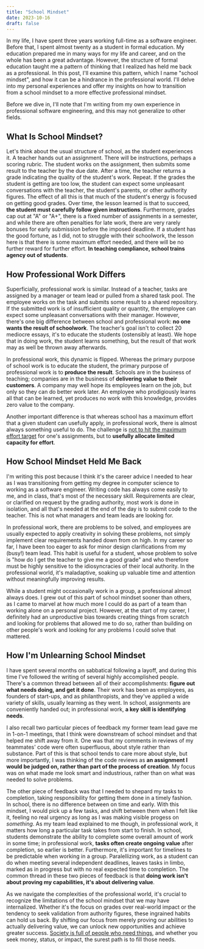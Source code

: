 ```yaml
---
title: "School Mindset"
date: 2023-10-16
draft: false
---
```


In my life, I have spent three years working full-time as a software engineer. Before that, I spent almost twenty as a student in formal education. My education prepared me in many ways for my life and career, and on the whole has been a great advantage. However, the structure of formal education taught me a pattern of thinking that I realized has held me back as a professional. In this post, I'll examine this pattern, which I name "school mindset", and how it can be a hindrance in the professional world. I'll delve into my personal experiences and offer my insights on how to transition from a school mindset to a more effective professional mindset.

Before we dive in, I'll note that I'm writing from my own experience in professional software engineering, and this may not generalize to other fields.

## What Is School Mindset?
Let's think about the usual structure of school, as the student experiences it. A teacher hands out an assignment. There will be instructions, perhaps a scoring rubric. The student works on the assignment, then submits some result to the teacher by the due date. After a time, the teacher returns a grade indicating the quality of the student's work. Repeat. If the grades the student is getting are too low, the student can expect some unpleasant conversations with the teacher, the student's parents, or other authority figures. The effect of all this is that much of the student's energy is focused on getting good grades. Over time, the lesson learned is that to succeed, **the student must carefully follow given instructions**. Furthermore, grades cap out at "A" or "A+", there is a fixed number of assignments in a semester, and while there are often penalties for late work, there are very rarely bonuses for early submission before the imposed deadline. If a student has the good fortune, as I did, not to struggle with their schoolwork, the lesson here is that there is some maximum effort needed, and there will be no further reward for further effort. **In teaching compliance, school trains agency out of students**.

## How Professional Work Differs
Superficially, professional work is similar. Instead of a teacher, tasks are assigned by a manager or team lead or pulled from a shared task pool. The employee works on the task and submits some result to a shared repository. If the submitted work is of insufficient quality or quantity, the employee can expect some unpleasant conversations with their manager. However, there's one big difference between school and professional work: **no one wants the result of schoolwork**. The teacher's goal isn't to collect 20 mediocre essays, it's to educate the students (ostensibly at least). We hope that in doing work, the student learns something, but the result of that work may as well be thrown away afterwards.

In professional work, this dynamic is flipped. Whereas the primary purpose of school work is to educate the student, the primary purpose of professional work is to **produce the result**. Schools are in the business of teaching; companies are in the business of **delivering value to their customers**. A company may well hope its employees learn on the job, but only so they can do better work later. An employee who prodigiously learns all that can be learned, yet produces no work with this knowledge, provides zero value to the company.

Another important difference is that whereas school has a maximum effort that a given student can usefully apply, in professional work, there is almost always something useful to do. The challenge is [not to hit the maximum effort target](https://mindingourway.com/half-assing-it-with-everything-youve-got/) for one's assignments, but to **usefully allocate limited capacity for effort**.

## How School Mindset Held Me Back
I'm writing this post because I think it's the career advice I needed to hear as I was transitioning from getting my degree in computer science to working as a software engineer. Writing code has always come easily to me, and in class, that's most of the necessary skill. Requirements are clear, or clarified on request by the grading authority, most work is done in isolation, and all that's needed at the end of the day is to submit code to the teacher. This is not what managers and team leads are looking for.

In professional work, there are problems to be solved, and employees are usually expected to apply creativity in solving these problems, not simply implement clear requirements handed down from on high. In my career so far, I have been too eager to ask for minor design clarifications from my (busy!) team lead. This habit is useful for a student, whose problem to solve is "how do I get the teacher to give me a good grade" and who therefore must be highly sensitive to the idiosyncracies of their local authority. In the professional world, it's maladaptive, soaking up valuable time and attention without meaningfully improving results.

While a student might occasionally work in a group, a professional almost always does. I grew out of this part of school mindset sooner than others, as I came to marvel at how much more I could do as part of a team than working alone on a personal project. However, at the start of my career, I definitely had an unproductive bias towards creating things from scratch and looking for problems that allowed me to do so, rather than building on other people's work and looking for any problems I could solve that mattered.

## How I'm Unlearning School Mindset
I have spent several months on sabbatical following a layoff, and during this time I've followed the writing of several highly accomplished people. There's a common thread between all of their accomplishments: **figure out what needs doing, and get it done**. Their work has been as employees, as founders of start-ups, and as philanthropists, and they've applied a wide variety of skills, usually learning as they went. In school, assignments are conveniently handed out; in professional work, **a key skill is identifying needs**.

I also recall two particular pieces of feedback my former team lead gave me in 1-on-1 meetings, that I think were downstream of school mindset and that helped me shift away from it. One was that my comments in reviews of my teammates' code were often superfluous, about style rather than substance. Part of this is that school tends to care more about style, but more importantly, I was thinking of the code reviews as **an assignment I would be judged on, rather than part of the process of creation**. My focus was on what made me look smart and industrious, rather than on what was needed to solve problems.

The other piece of feedback was that I needed to shepard my tasks to completion, taking responsibility for getting them done in a timely fashion. In school, there is no difference between on time and early. With this mindset, I would pick up a few tasks, and shift between them when I felt like it, feeling no real urgency as long as I was making visible progess on *something*. As my team lead explained to me though, in professional work, it matters how long a particular task takes from start to finish. In school, students demonstrate the ability to complete some overall amount of work in some time; in professional work, **tasks often create ongoing value** after completion, so earlier is better. Furthermore, it's important for timelines to be predictable when working in a group. Paralellizing work, as a student can do when meeting several independent deadlines, leaves tasks in limbo, marked as in progress but with no real expected time to completion. The common thread in these two pieces of feedback is that **doing work isn't about proving my capabilities, it's about delivering value**.

As we navigate the complexities of the professional world, it's crucial to recognize the limitations of the school mindset that we may have internalized. Whether it's the focus on grades over real-world impact or the tendency to seek validation from authority figures, these ingrained habits can hold us back. By shifting our focus from merely proving our abilities to actually delivering value, we can unlock new opportunities and achieve greater success. [Society is full of people who need things](https://www.cracked.com/blog/6-harsh-truths-that-will-make-you-better-person), and whether you seek money, status, or impact, the surest path is to fill those needs.